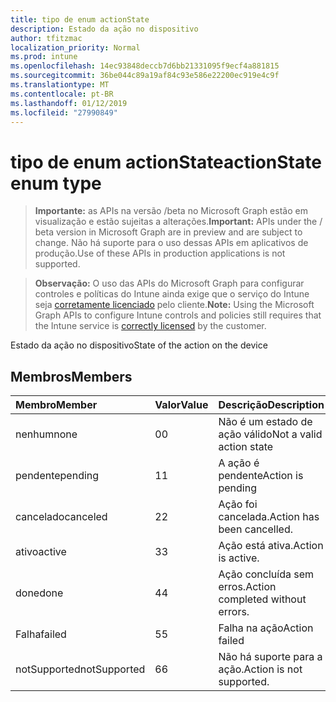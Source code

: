 ```yaml
---
title: tipo de enum actionState
description: Estado da ação no dispositivo
author: tfitzmac
localization_priority: Normal
ms.prod: intune
ms.openlocfilehash: 14ec93848deccb7d6bb21331095f9ecf4a881815
ms.sourcegitcommit: 36be044c89a19af84c93e586e22200ec919e4c9f
ms.translationtype: MT
ms.contentlocale: pt-BR
ms.lasthandoff: 01/12/2019
ms.locfileid: "27990849"
---
```

# <a name="actionstate-enum-type"></a><span data-ttu-id="b2f12-103">tipo de enum actionState</span><span class="sxs-lookup"><span data-stu-id="b2f12-103">actionState enum type</span></span>

> <span data-ttu-id="b2f12-104">**Importante:** as APIs na versão /beta no Microsoft Graph estão em visualização e estão sujeitas a alterações.</span><span class="sxs-lookup"><span data-stu-id="b2f12-104">**Important:** APIs under the / beta version in Microsoft Graph are in preview and are subject to change.</span></span> <span data-ttu-id="b2f12-105">Não há suporte para o uso dessas APIs em aplicativos de produção.</span><span class="sxs-lookup"><span data-stu-id="b2f12-105">Use of these APIs in production applications is not supported.</span></span>

> <span data-ttu-id="b2f12-106">**Observação:** O uso das APIs do Microsoft Graph para configurar controles e políticas do Intune ainda exige que o serviço do Intune seja [corretamente licenciado](https://go.microsoft.com/fwlink/?linkid=839381) pelo cliente.</span><span class="sxs-lookup"><span data-stu-id="b2f12-106">**Note:** Using the Microsoft Graph APIs to configure Intune controls and policies still requires that the Intune service is [correctly licensed](https://go.microsoft.com/fwlink/?linkid=839381) by the customer.</span></span>

<span data-ttu-id="b2f12-107">Estado da ação no dispositivo</span><span class="sxs-lookup"><span data-stu-id="b2f12-107">State of the action on the device</span></span>
## <a name="members"></a><span data-ttu-id="b2f12-108">Membros</span><span class="sxs-lookup"><span data-stu-id="b2f12-108">Members</span></span>
|<span data-ttu-id="b2f12-109">Membro</span><span class="sxs-lookup"><span data-stu-id="b2f12-109">Member</span></span>|<span data-ttu-id="b2f12-110">Valor</span><span class="sxs-lookup"><span data-stu-id="b2f12-110">Value</span></span>|<span data-ttu-id="b2f12-111">Descrição</span><span class="sxs-lookup"><span data-stu-id="b2f12-111">Description</span></span>|
|:---|:---|:---|
|<span data-ttu-id="b2f12-112">nenhum</span><span class="sxs-lookup"><span data-stu-id="b2f12-112">none</span></span>|<span data-ttu-id="b2f12-113">0</span><span class="sxs-lookup"><span data-stu-id="b2f12-113">0</span></span>|<span data-ttu-id="b2f12-114">Não é um estado de ação válido</span><span class="sxs-lookup"><span data-stu-id="b2f12-114">Not a valid action state</span></span>|
|<span data-ttu-id="b2f12-115">pendente</span><span class="sxs-lookup"><span data-stu-id="b2f12-115">pending</span></span>|<span data-ttu-id="b2f12-116">1</span><span class="sxs-lookup"><span data-stu-id="b2f12-116">1</span></span>|<span data-ttu-id="b2f12-117">A ação é pendente</span><span class="sxs-lookup"><span data-stu-id="b2f12-117">Action is pending</span></span>|
|<span data-ttu-id="b2f12-118">cancelado</span><span class="sxs-lookup"><span data-stu-id="b2f12-118">canceled</span></span>|<span data-ttu-id="b2f12-119">2</span><span class="sxs-lookup"><span data-stu-id="b2f12-119">2</span></span>|<span data-ttu-id="b2f12-120">Ação foi cancelada.</span><span class="sxs-lookup"><span data-stu-id="b2f12-120">Action has been cancelled.</span></span>|
|<span data-ttu-id="b2f12-121">ativo</span><span class="sxs-lookup"><span data-stu-id="b2f12-121">active</span></span>|<span data-ttu-id="b2f12-122">3</span><span class="sxs-lookup"><span data-stu-id="b2f12-122">3</span></span>|<span data-ttu-id="b2f12-123">Ação está ativa.</span><span class="sxs-lookup"><span data-stu-id="b2f12-123">Action is active.</span></span>|
|<span data-ttu-id="b2f12-124">done</span><span class="sxs-lookup"><span data-stu-id="b2f12-124">done</span></span>|<span data-ttu-id="b2f12-125">4</span><span class="sxs-lookup"><span data-stu-id="b2f12-125">4</span></span>|<span data-ttu-id="b2f12-126">Ação concluída sem erros.</span><span class="sxs-lookup"><span data-stu-id="b2f12-126">Action completed without errors.</span></span>|
|<span data-ttu-id="b2f12-127">Falha</span><span class="sxs-lookup"><span data-stu-id="b2f12-127">failed</span></span>|<span data-ttu-id="b2f12-128">5</span><span class="sxs-lookup"><span data-stu-id="b2f12-128">5</span></span>|<span data-ttu-id="b2f12-129">Falha na ação</span><span class="sxs-lookup"><span data-stu-id="b2f12-129">Action failed</span></span>|
|<span data-ttu-id="b2f12-130">notSupported</span><span class="sxs-lookup"><span data-stu-id="b2f12-130">notSupported</span></span>|<span data-ttu-id="b2f12-131">6</span><span class="sxs-lookup"><span data-stu-id="b2f12-131">6</span></span>|<span data-ttu-id="b2f12-132">Não há suporte para a ação.</span><span class="sxs-lookup"><span data-stu-id="b2f12-132">Action is not supported.</span></span>|





